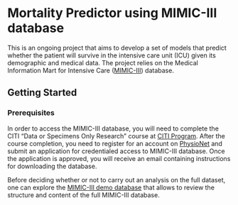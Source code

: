 # Mortality Predictor using MIMIC-III database

This is an ongoing project that aims to develop a set of models that predict whether the patient will survive in the intensive care unit (ICU) given its demographic and medical data. The project relies on the Medical Information Mart for Intensive Care ([MIMIC-III](https://physionet.org/content/mimiciii/1.4/)) database.

## Getting Started

### Prerequisites

In order to access the MIMIC-III database, you will need to complete the CITI “Data or Specimens Only Research” course at [CITI Program](https://www.citiprogram.org/index.cfm?pageID=154&icat=0&ac=0). After the course completion, you need to register for an account on [PhysioNet](https://physionet.org) and submit an application for credentialed access to MIMIC-III database. Once the application is approved, you will receive an email containing instructions for downloading the database. 


Before deciding whether or not to carry out an analysis on the full dataset, one can explore the [MIMIC-III demo database](https://physionet.org/content/mimiciii-demo/1.4/) that allows to review the structure and content of the full MIMIC-III database.
